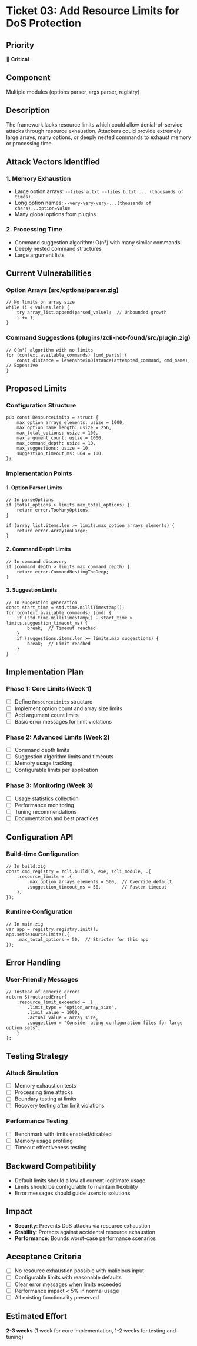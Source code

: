 # Ticket 03: Add Resource Limits for DoS Protection

## Priority
🔴 **Critical**

## Component
Multiple modules (options parser, args parser, registry)

## Description
The framework lacks resource limits which could allow denial-of-service attacks through resource exhaustion. Attackers could provide extremely large arrays, many options, or deeply nested commands to exhaust memory or processing time.

## Attack Vectors Identified

### 1. Memory Exhaustion
- Large option arrays: `--files a.txt --files b.txt ... (thousands of times)`
- Long option names: `--very-very-very-...(thousands of chars)...option=value`
- Many global options from plugins

### 2. Processing Time
- Command suggestion algorithm: O(n²) with many similar commands
- Deeply nested command structures
- Large argument lists

## Current Vulnerabilities

### Option Arrays (src/options/parser.zig)
```zig
// No limits on array size
while (i < values.len) {
    try array_list.append(parsed_value);  // Unbounded growth
    i += 1;
}
```

### Command Suggestions (plugins/zcli-not-found/src/plugin.zig)
```zig
// O(n²) algorithm with no limits
for (context.available_commands) |cmd_parts| {
    const distance = levenshteinDistance(attempted_command, cmd_name);  // Expensive
}
```

## Proposed Limits

### Configuration Structure
```zig
pub const ResourceLimits = struct {
    max_option_arrays_elements: usize = 1000,
    max_option_name_length: usize = 256,
    max_total_options: usize = 100,
    max_argument_count: usize = 1000,
    max_command_depth: usize = 10,
    max_suggestions: usize = 10,
    suggestion_timeout_ms: u64 = 100,
};
```

### Implementation Points

#### 1. Option Parser Limits
```zig
// In parseOptions
if (total_options > limits.max_total_options) {
    return error.TooManyOptions;
}

if (array_list.items.len >= limits.max_option_arrays_elements) {
    return error.ArrayTooLarge;
}
```

#### 2. Command Depth Limits
```zig
// In command discovery
if (command_depth > limits.max_command_depth) {
    return error.CommandNestingTooDeep;
}
```

#### 3. Suggestion Limits
```zig
// In suggestion generation
const start_time = std.time.milliTimestamp();
for (context.available_commands) |cmd| {
    if (std.time.milliTimestamp() - start_time > limits.suggestion_timeout_ms) {
        break;  // Timeout reached
    }
    if (suggestions.items.len >= limits.max_suggestions) {
        break;  // Limit reached
    }
}
```

## Implementation Plan

### Phase 1: Core Limits (Week 1)
- [ ] Define `ResourceLimits` structure
- [ ] Implement option count and array size limits
- [ ] Add argument count limits
- [ ] Basic error messages for limit violations

### Phase 2: Advanced Limits (Week 2)  
- [ ] Command depth limits
- [ ] Suggestion algorithm limits and timeouts
- [ ] Memory usage tracking
- [ ] Configurable limits per application

### Phase 3: Monitoring (Week 3)
- [ ] Usage statistics collection
- [ ] Performance monitoring
- [ ] Tuning recommendations
- [ ] Documentation and best practices

## Configuration API

### Build-time Configuration
```zig
// In build.zig
const cmd_registry = zcli.build(b, exe, zcli_module, .{
    .resource_limits = .{
        .max_option_arrays_elements = 500,  // Override default
        .suggestion_timeout_ms = 50,        // Faster timeout
    },
});
```

### Runtime Configuration
```zig
// In main.zig
var app = registry.registry.init();
app.setResourceLimits(.{
    .max_total_options = 50,  // Stricter for this app
});
```

## Error Handling

### User-Friendly Messages
```zig
// Instead of generic errors
return StructuredError{
    .resource_limit_exceeded = .{
        .limit_type = "option_array_size",
        .limit_value = 1000,
        .actual_value = array_size,
        .suggestion = "Consider using configuration files for large option sets",
    }
};
```

## Testing Strategy

### Attack Simulation
- [ ] Memory exhaustion tests
- [ ] Processing time attacks  
- [ ] Boundary testing at limits
- [ ] Recovery testing after limit violations

### Performance Testing
- [ ] Benchmark with limits enabled/disabled
- [ ] Memory usage profiling
- [ ] Timeout effectiveness testing

## Backward Compatibility
- Default limits should allow all current legitimate usage
- Limits should be configurable to maintain flexibility
- Error messages should guide users to solutions

## Impact
- **Security**: Prevents DoS attacks via resource exhaustion
- **Stability**: Protects against accidental resource exhaustion
- **Performance**: Bounds worst-case performance scenarios

## Acceptance Criteria
- [ ] No resource exhaustion possible with malicious input
- [ ] Configurable limits with reasonable defaults
- [ ] Clear error messages when limits exceeded
- [ ] Performance impact < 5% in normal usage
- [ ] All existing functionality preserved

## Estimated Effort
**2-3 weeks** (1 week for core implementation, 1-2 weeks for testing and tuning)